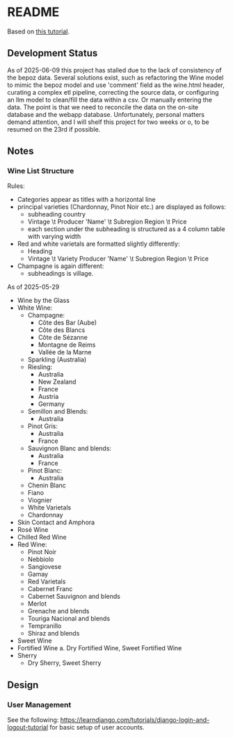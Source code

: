# README

Based on [this tutorial](https://books.agiliq.com/projects/djenofdjango/en/latest/chapter5.html).

## Development Status

As of 2025-06-09 this project has stalled due to the lack of consistency of the bepoz data. Several solutions exist, such as refactoring the Wine model to mimic the bepoz model and use 'comment' field as the wine.html header, curating a complex etl pipeline, correcting the source data, or configuring an llm model to clean/fill the data within a csv. Or manually entering the data. The point is that we need to reconcile the data on the on-site database and the webapp database. Unfortunately, personal matters demand attention, and I will shelf this project for two weeks or o, to be resumed on the 23rd if possible.

## Notes

### Wine List Structure

Rules:

- Categories appear as titles with a horizontal line
- principal varieties (Chardonnay, Pinot Noir etc.) are displayed as follows:
  - subheading country
  - Vintage \t Producer 'Name' \t Subregion Region \t Price
  - each section under the subheading is structured as a 4 column table with varying width
- Red and white varietals are formatted slightly differently:
  - Heading
  - Vintage \t Variety Producer 'Name' \t Subregion Region \t Price
- Champagne is again different:
  - subheadings is village.

As of 2025-05-29

- Wine by the Glass
- White Wine:
  - Champagne:
    - Côte des Bar (Aube)
    - Côte des Blancs
    - Côte de Sézanne
    - Montagne de Reims
    - Vallée de la Marne
  - Sparkling (Australia)
  - Riesling:
    - Australia
    - New Zealand
    - France
    - Austria
    - Germany
  - Semillon and Blends:
    - Australia
  - Pinot Gris:
    - Australia
    - France
  - Sauvignon Blanc and blends:
    - Australia
    - France
  - Pinot Blanc:
    - Australia
  - Chenin Blanc
  - Fiano
  - Viognier
  - White Varietals
  - Chardonnay
- Skin Contact and Amphora
- Rosé Wine
- Chilled Red Wine
- Red Wine:
  - Pinot Noir
  - Nebbiolo
  - Sangiovese
  - Gamay
  - Red Varietals
  - Cabernet Franc
  - Cabernet Sauvignon and blends
  - Merlot
  - Grenache and blends
  - Touriga Nacional and blends
  - Tempranillo
  - Shiraz and blends
- Sweet Wine
- Fortified Wine
  a. Dry Fortified Wine, Sweet Fortified Wine
- Sherry
  - Dry Sherry, Sweet Sherry

## Design

### User Management

See the following: <https://learndjango.com/tutorials/django-login-and-logout-tutorial> for basic setup of user accounts.
